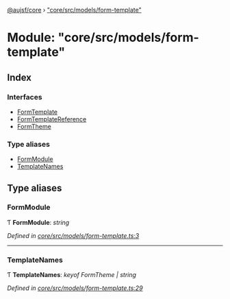 [@aujsf/core](../README.md) › ["core/src/models/form-template"](_core_src_models_form_template_.md)

# Module: "core/src/models/form-template"

## Index

### Interfaces

* [FormTemplate](../interfaces/_core_src_models_form_template_.formtemplate.md)
* [FormTemplateReference](../interfaces/_core_src_models_form_template_.formtemplatereference.md)
* [FormTheme](../interfaces/_core_src_models_form_template_.formtheme.md)

### Type aliases

* [FormModule](_core_src_models_form_template_.md#formmodule)
* [TemplateNames](_core_src_models_form_template_.md#templatenames)

## Type aliases

###  FormModule

Ƭ **FormModule**: *string*

*Defined in [core/src/models/form-template.ts:3](https://github.com/jbockle/au-jsonschema-form/blob/05b11cf/packages/core/src/models/form-template.ts#L3)*

___

###  TemplateNames

Ƭ **TemplateNames**: *keyof FormTheme | string*

*Defined in [core/src/models/form-template.ts:29](https://github.com/jbockle/au-jsonschema-form/blob/05b11cf/packages/core/src/models/form-template.ts#L29)*
